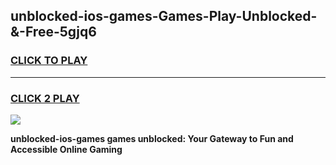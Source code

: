 
## unblocked-ios-games-Games-Play-Unblocked-&-Free-5gjq6
<h3>
<a href="https://premium76.site?title=unblocked-ios-games&ref=24A">CLICK TO PLAY</a></h3>
<hr>

<h3>
<a href="https://premium76.site?title=unblocked-ios-games&ref=24A">CLICK 2 PLAY</a>
  
</h3>

<a href="https://premium76.site?title=unblocked-ios-games&ref=24A"><img src="https://clearcache.store/games.png"></a>


**unblocked-ios-games games unblocked: Your Gateway to Fun and Accessible Online Gaming**
